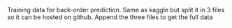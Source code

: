 Training data for back-order prediction. Same as kaggle but split it in 3 files so it can be hosted on github. Append the three files to get the full data
